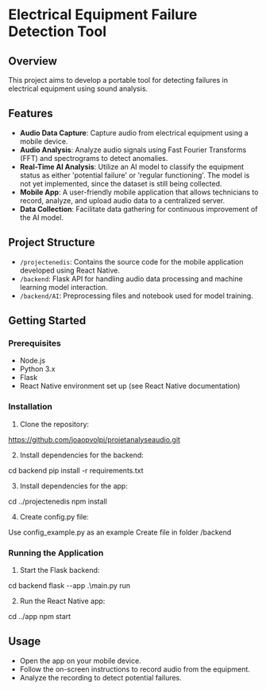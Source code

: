 # Electrical Equipment Failure Detection Tool

## Overview

This project aims to develop a portable tool for detecting failures in electrical equipment using sound analysis.

## Features

- **Audio Data Capture**: Capture audio from electrical equipment using a mobile device.
- **Audio Analysis**: Analyze audio signals using Fast Fourier Transforms (FFT) and spectrograms to detect anomalies.
- **Real-Time AI Analysis**: Utilize an AI model to classify the equipment status as either 'potential failure' or 'regular functioning'. The model is not yet implemented, since the dataset is still being collected.
- **Mobile App**: A user-friendly mobile application that allows technicians to record, analyze, and upload audio data to a centralized server.
- **Data Collection**: Facilitate data gathering for continuous improvement of the AI model.

## Project Structure

- `/projectenedis`: Contains the source code for the mobile application developed using React Native.
- `/backend`: Flask API for handling audio data processing and machine learning model interaction.
- `/backend/AI`: Preprocessing files and notebook used for model training.

## Getting Started

### Prerequisites

- Node.js
- Python 3.x
- Flask
- React Native environment set up (see React Native documentation)

### Installation

1. Clone the repository:

https://github.com/joaopvolpi/projetanalyseaudio.git

2. Install dependencies for the backend:

cd backend
pip install -r requirements.txt

3. Install dependencies for the app:

cd ../projectenedis
npm install

4. Create config.py file:

Use config_example.py as an example
Create file in folder /backend

### Running the Application

1. Start the Flask backend:

cd backend
flask --app .\main.py run

2. Run the React Native app:

cd ../app
npm start

## Usage

- Open the app on your mobile device.
- Follow the on-screen instructions to record audio from the equipment.
- Analyze the recording to detect potential failures.

